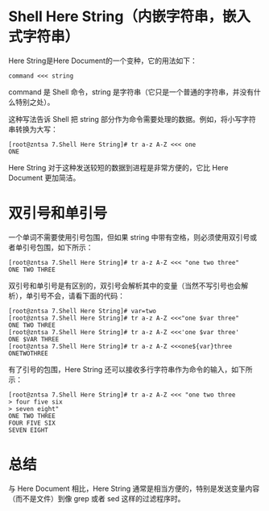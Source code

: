 # Shell Here String（内嵌字符串，嵌入式字符串）
Here String是Here Document的一个变种，它的用法如下：
```shell
command <<< string
```
command 是 Shell 命令，string 是字符串（它只是一个普通的字符串，并没有什么特别之处）。

这种写法告诉 Shell 把 string 部分作为命令需要处理的数据。例如，将小写字符串转换为大写：
```shell
[root@zntsa 7.Shell Here String]# tr a-z A-Z <<< one
ONE
```
Here String 对于这种发送较短的数据到进程是非常方便的，它比 Here Document 更加简洁。

# 双引号和单引号
一个单词不需要使用引号包围，但如果 string 中带有空格，则必须使用双引号或者单引号包围，如下所示：
```shell
[root@zntsa 7.Shell Here String]# tr a-z A-Z <<< "one two three"
ONE TWO THREE
```
双引号和单引号是有区别的，双引号会解析其中的变量（当然不写引号也会解析），单引号不会，请看下面的代码：
```shell
[root@zntsa 7.Shell Here String]# var=two
[root@zntsa 7.Shell Here String]# tr a-z A-Z <<<"one $var three"
ONE TWO THREE
[root@zntsa 7.Shell Here String]# tr a-z A-Z <<<'one $var three'
ONE $VAR THREE
[root@zntsa 7.Shell Here String]# tr a-z A-Z <<<one${var}three
ONETWOTHREE
```
有了引号的包围，Here String 还可以接收多行字符串作为命令的输入，如下所示：
```shell
[root@zntsa 7.Shell Here String]# tr a-z A-Z <<< "one two three
> four five six
> seven eight"
ONE TWO THREE
FOUR FIVE SIX
SEVEN EIGHT
```
# 总结
与 Here Document 相比，Here String 通常是相当方便的，特别是发送变量内容（而不是文件）到像 grep 或者 sed 这样的过滤程序时。
